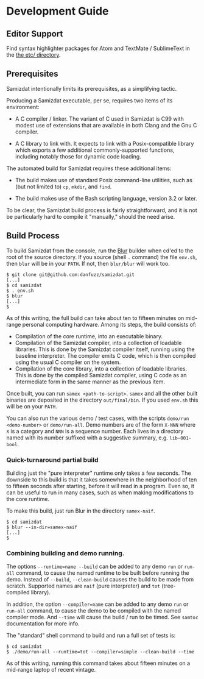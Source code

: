 Development Guide
=================

Editor Support
--------------

Find syntax highlighter packages for Atom and TextMate / SublimeText in the
[the etc/ directory](../../etc).

Prerequisites
-------------

Samizdat intentionally limits its prerequisites, as a simplifying tactic.

Producing a Samizdat executable, per se, requires two items of its
environment:

* A C compiler / linker. The variant of C used in Samizdat is C99 with modest
  use of extensions that are available in both Clang and the Gnu C compiler.

* A C library to link with. It expects to link with a Posix-compatible library
  which exports a few additional commonly-supported functions, including
  notably those for dynamic code loading.

The automated build for Samizdat requires these additional items:

* The build makes use of standard Posix command-line utilities, such as
  (but not limited to) `cp`, `mkdir`, and `find`.

* The build makes use of the Bash scripting language, version 3.2 or later.

To be clear, the Samizdat build process is fairly straightforward, and
it is not be particularly hard to compile it "manually," should the need
arise.

Build Process
-------------

To build Samizdat from the console, run the
[Blur](https://github.com/danfuzz/blur) builder when cd'ed
to the root of the source directory. If you source (shell `.` command)
the file `env.sh`, then `blur` will be in your `PATH`. If not, then
`blur/blur` will work too.

```shell
$ git clone git@github.com:danfuzz/samizdat.git
[...]
$ cd samizdat
$ . env.sh
$ blur
[...]
$
```

As of this writing, the full build can take about ten to fifteen minutes on
mid-range personal computing hardware. Among its steps, the build consists of:

* Compilation of the core runtime, into an executable binary.
* Compilation of the Samizdat compiler, into a collection of loadable
  libraries. This is done by the Samizdat compiler itself, running using the
  baseline interpreter. The compiler emits C code, which is then compiled
  using the usual C compiler on the system.
* Compilation of the core library, into a collection of loadable
  libraries. This is done by the compiled Samizdat compiler, using C
  code as an intermediate form in the same manner as the previous item.

Once built, you can run `samex <path-to-script>`. `samex` and all the other
built binaries are deposited in the directory `out/final/bin`. If you used
`env.sh` this will be on your `PATH`.

You can also run the various demo / test cases, with the scripts
`demo/run <demo-number>` or `demo/run-all`. Demo numbers are of the form
`X-NNN` where `X` is a category and `NNN` is a sequence number. Each lives in
a directory named with its number suffixed with a suggestive summary, e.g.
`lib-001-bool`.

### Quick-turnaround partial build

Building just the "pure interpreter" runtime only takes a few seconds.
The downside to this build is that it takes somewhere in the neighborhood
of ten to fifteen seconds after starting, before it will read in a
program. Even so, it can be useful to run in many cases, such as when
making modifications to the core runtime.

To make this build, just run Blur in the directory `samex-naif`.

```shell
$ cd samizdat
$ blur --in-dir=samex-naif
[...]
$
```

### Combining building and demo running.

The options `--runtime=name --build` can be added to any demo `run` or
`run-all` command, to cause the named runtime to be built before running
the demo. Instead of `--build`, `--clean-build` causes the build to be
made from scratch. Supported names are `naif` (pure interpreter) and `tot`
(tree-compiled library).

In addition, the option `--compiler=name` can be added to any demo `run` or
`run-all` command, to cause the demo to be compiled with the named compiler
mode. And `--time` will cause the build / run to be timed. See `samtoc`
documentation for more info.

The "standard" shell command to build and run a full set of tests is:

```shell
$ cd samizdat
$ ./demo/run-all --runtime=tot --compiler=simple --clean-build --time
```

As of this writing, running this command takes about fifteen minutes on a
mid-range laptop of recent vintage.
